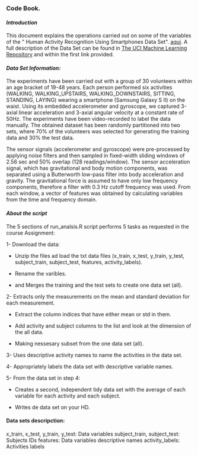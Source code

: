 

### Code Book.

#### *Introduction*
This document explains the operations carried out on some of the variables of the "
Human Activity Recognition Using Smartphones Data Set". [aquí](https://d396qusza40orc.cloudfront.net/getdata%2Fprojectfiles%2FUCI%20HAR%20Dataset.zip).
A full description of the Data Set can be found in [The UCI Machine Learning Repository](https://archive.ics.uci.edu/ml/datasets/Human+Activity+Recognition+Using+Smartphones#) and within the first link provided.


#### *Data Set Information:*

The experiments have been carried out with a group of 30 volunteers within an age bracket of 19-48 years. Each person performed six activities (WALKING, WALKING_UPSTAIRS, WALKING_DOWNSTAIRS, SITTING, STANDING, LAYING) wearing a smartphone (Samsung Galaxy S II) on the waist. Using its embedded accelerometer and gyroscope, we captured 3-axial linear acceleration and 3-axial angular velocity at a constant rate of 50Hz. The experiments have been video-recorded to label the data manually. The obtained dataset has been randomly partitioned into two sets, where 70% of the volunteers was selected for generating the training data and 30% the test data.

The sensor signals (accelerometer and gyroscope) were pre-processed by applying noise filters and then sampled in fixed-width sliding windows of 2.56 sec and 50% overlap (128 readings/window). The sensor acceleration signal, which has gravitational and body motion components, was separated using a Butterworth low-pass filter into body acceleration and gravity. The gravitational force is assumed to have only low frequency components, therefore a filter with 0.3 Hz cutoff frequency was used. From each window, a vector of features was obtained by calculating variables from the time and frequency domain.


#### *About the script*
The 5 sections of run_analsis.R script performs 5 tasks as requested in the course Assignment:

1- Download the data:

- Unzip the files ad load the txt data files (x_train, x_test, y_train, y_test, subject_train, subject_test, features, activity_labels).

- Rename the varibles.

- and Merges the training and the test sets to create one data set (all).
    
2- Extracts only the measurements on the mean and standard deviation for each measurement.

- Extract the column indices that have either mean or std in them.

- Add activity and subject columns to the list and look at the dimension of the all data.

- Making nessesary subset from the one data set (all).
    
3- Uses descriptive activity names to name the activities in the data set. 

4- Appropriately labels the data set with descriptive variable names.

5- From the data set in step 4:

- Creates a second, independent tidy data set with the average of each variable for each activity and each subject.

- Writes de data set on your HD.


#### Data sets descripction:
x_train, x_test, y_train, y_test: Data variables 
subject_train, subject_test: Subjects IDs 
features: Data variables descriptive names
activity_labels: Activities labels
